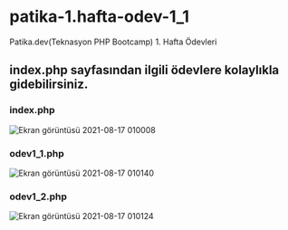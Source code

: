 # patika-1.hafta-odev-1_1
Patika.dev(Teknasyon PHP Bootcamp) 1. Hafta Ödevleri

## index.php sayfasından ilgili ödevlere kolaylıkla gidebilirsiniz.
### index.php
![Ekran görüntüsü 2021-08-17 010008](https://user-images.githubusercontent.com/73365934/129634754-8ad4a329-7bd1-4415-a917-483f9a10e0ab.png)
### odev1_1.php
![Ekran görüntüsü 2021-08-17 010140](https://user-images.githubusercontent.com/73365934/129634927-84851859-3799-4561-95e1-12c3342594a4.png)
### odev1_2.php
![Ekran görüntüsü 2021-08-17 010124](https://user-images.githubusercontent.com/73365934/129634947-c2838ef3-bbe9-4d69-b7d3-803f258c4241.png)


